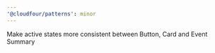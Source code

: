 ```yaml
---
'@cloudfour/patterns': minor
---
```


Make active states more consistent between Button, Card and Event Summary
